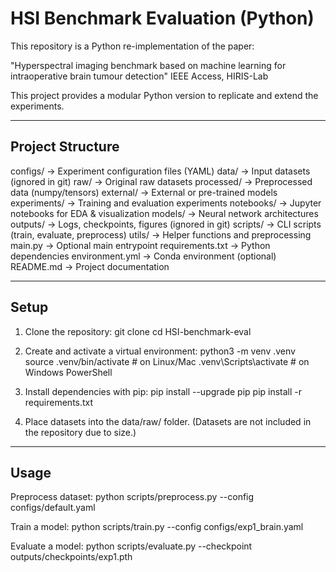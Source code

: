 HSI Benchmark Evaluation (Python)
=================================

This repository is a Python re-implementation of the paper:

"Hyperspectral imaging benchmark based on machine learning for intraoperative brain tumour detection"
IEEE Access, HIRIS-Lab

This project provides a modular Python version to replicate and extend the experiments.

----------------------------------------------------------------------
Project Structure
----------------------------------------------------------------------

configs/             -> Experiment configuration files (YAML)
data/                -> Input datasets (ignored in git)
   raw/              -> Original raw datasets
   processed/        -> Preprocessed data (numpy/tensors)
   external/         -> External or pre-trained models
experiments/         -> Training and evaluation experiments
   notebooks/        -> Jupyter notebooks for EDA & visualization
models/              -> Neural network architectures
outputs/             -> Logs, checkpoints, figures (ignored in git)
scripts/             -> CLI scripts (train, evaluate, preprocess)
utils/               -> Helper functions and preprocessing
main.py              -> Optional main entrypoint
requirements.txt     -> Python dependencies
environment.yml      -> Conda environment (optional)
README.md            -> Project documentation

----------------------------------------------------------------------
Setup
----------------------------------------------------------------------

1. Clone the repository:
   git clone <this-repo-url>
   cd HSI-benchmark-eval

2. Create and activate a virtual environment:
   python3 -m venv .venv
   source .venv/bin/activate   # on Linux/Mac
   .venv\Scripts\activate      # on Windows PowerShell

3. Install dependencies with pip:
   pip install --upgrade pip
   pip install -r requirements.txt

4. Place datasets into the data/raw/ folder.
   (Datasets are not included in the repository due to size.)


----------------------------------------------------------------------
Usage
----------------------------------------------------------------------

Preprocess dataset:
   python scripts/preprocess.py --config configs/default.yaml

Train a model:
   python scripts/train.py --config configs/exp1_brain.yaml

Evaluate a model:
   python scripts/evaluate.py --checkpoint outputs/checkpoints/exp1.pth

